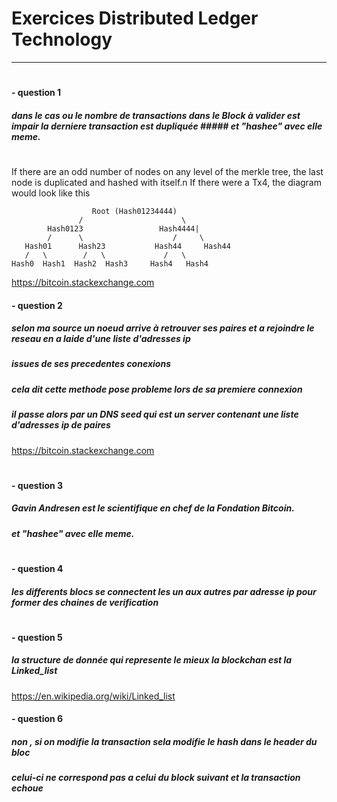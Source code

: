 # Exercices Distributed Ledger Technology
---

#
#
#### - question 1
##### dans le cas ou le nombre de transactions dans le Block à valider est impair la derniere transaction est dupliquée ##### et "hashee" avec elle meme.
#
#
If there are an odd number of nodes on any level of the merkle tree, the last node is duplicated and hashed with itself.n
If there were a Tx4, the diagram would look like this

                      Root (Hash01234444)               
                   /                      \             
            Hash0123                 Hash4444|
            /      \                    /     \ 
       Hash01      Hash23           Hash44     Hash44
       /   \        /   \             /   \
    Hash0  Hash1  Hash2  Hash3     Hash4   Hash4
    
https://bitcoin.stackexchange.com

  
#### - question 2
##### selon ma source un noeud arrive à retrouver ses paires et a rejoindre le reseau en a laide d'une liste d'adresses ip
##### issues de ses precedentes conexions
##### cela dit cette methode pose probleme lors de sa premiere connexion 
##### il passe alors par un DNS seed qui est un server contenant une liste d'adresses ip de paires
https://bitcoin.stackexchange.com
#
#
#### - question 3
##### Gavin Andresen est le scientifique en chef de la Fondation Bitcoin.
##### et "hashee" avec elle meme.
#
#
#### - question 4
##### les differents blocs se connectent les un aux autres par adresse ip pour former des chaines de verification
#
#

#### - question 5
##### la structure de donnée qui represente le mieux la blockchan est la Linked_list
https://en.wikipedia.org/wiki/Linked_list
#### - question 6
##### non ,  si on modifie la transaction sela modifie le hash dans le header du bloc
##### celui-ci ne correspond pas a celui du block suivant et la transaction echoue

